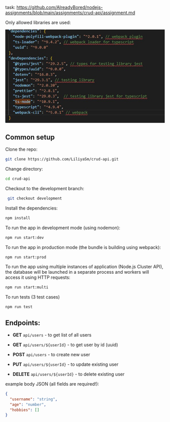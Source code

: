 task: https://github.com/AlreadyBored/nodejs-assignments/blob/main/assignments/crud-api/assignment.md

Only allowed libraries are used:

![](dependencies.jpg)
## Common setup

Clone the repo:

```bash
git clone https://github.com/LiliyaSm/crud-api.git

```

Change directory:

```bash
cd crud-api
```

Checkout to the development branch:

```bash
 git checkout development
```

Install the dependencies:

```bash
npm install
```

To run the app in development mode (using nodemon):

```bash
npm run start:dev
```

To run the app in production mode (the bundle is building using webpack):

```bash
npm run start:prod
```

To run the app using multiple instances of application (Node.js Cluster API),
the database will be launched in a separate process and workers will access it using HTTP requests:

```bash
npm run start:multi
```

To run tests (3 test cases)

```bash
npm run test
```

## Endpoints:

- **GET** `api/users` - to get list of all users

- **GET** `api/users/${userId}` - to get user by id (uuid)

- **POST** `api/users` - to create new user

- **PUT** `api/users/${userId}` - to update existing user

- **DELETE**  `api/users/${userId}` - to delete existing user

example body JSON (all fields are required!):

```json
{
  "username": "string",
  "age": "number",
  "hobbies": []
}
```